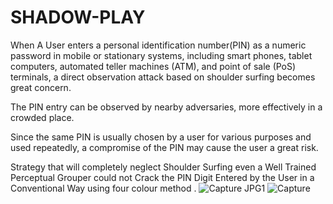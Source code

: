 # SHADOW-PLAY
When A User enters a personal identification number(PIN) as a numeric password in mobile or stationary systems, including smart phones, tablet computers, automated teller machines (ATM), and point of sale (PoS) terminals, a direct observation attack based on shoulder surfing becomes great concern.



The PIN entry can be observed by nearby adversaries, more effectively in a crowded place.


Since the same PIN is usually chosen by a user for various purposes and used repeatedly, a compromise of the PIN may cause the user a great risk.


Strategy that will completely neglect Shoulder Surfing even a Well Trained Perceptual Grouper could not Crack the PIN Digit Entered by the User in a Conventional Way using four colour method .
![Capture JPG1](https://user-images.githubusercontent.com/54446756/66694591-934b8c80-ecd2-11e9-8c2a-472ecfbd0d6e.JPG)
![Capture](https://user-images.githubusercontent.com/54446756/66694629-1cfb5a00-ecd3-11e9-821a-0c3269ab15fb.JPG)
